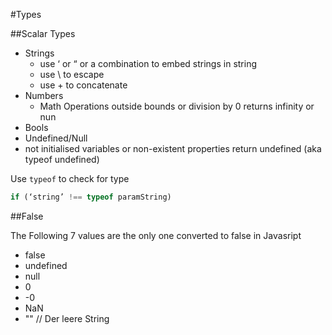 #Types

##Scalar Types

- Strings
  - use ‘ or “ or a combination to embed strings in string
  - use \ to escape
  - use + to concatenate
- Numbers
  - Math Operations outside bounds or division by 0 returns infinity or nun 
- Bools
- Undefined/Null
 - not initialised variables or non-existent properties return undefined (aka typeof undefined)

Use `typeof` to check for type

```js
if (‘string’ !== typeof paramString)
```

##False

The Following 7 values are the only one converted to false in Javasript

- false
- undefined
- null
- 0
- -0
- NaN
- "" // Der leere String